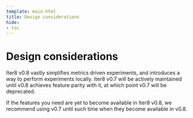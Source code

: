 ```yaml
---
template: main.html
title: Design considerations
hide:
- toc
---
```


# Design considerations

Iter8 v0.8 vastly simplifies metrics driven experiments, and introduces a way to perform experiments locally. Iter8 v0.7 will be actively maintained until v0.8 achieves feature parity with it, at which point v0.7 will be deprecated.

If the features you need are yet to become available in Iter8 v0.8, we recommend using v0.7 until such time when they become available in v0.8.